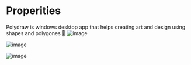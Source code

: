 # Properities
Polydraw is windows desktop app that helps creating art and design using shapes and polygones 🤩
![image](https://github.com/yara201/Properities/blob/master/Capture%20d%E2%80%99e%CC%81cran%202022-05-21%20a%CC%80%2000.11.21.png)

![image](https://github.com/yara201/Properities/blob/master/Capture%20d%E2%80%99e%CC%81cran%202021-10-27%20a%CC%80%2000.52.51.png)

![image](https://github.com/yara201/Properities/blob/master/Capture%20d%E2%80%99e%CC%81cran%202021-10-27%20a%CC%80%2000.53.02.png)




